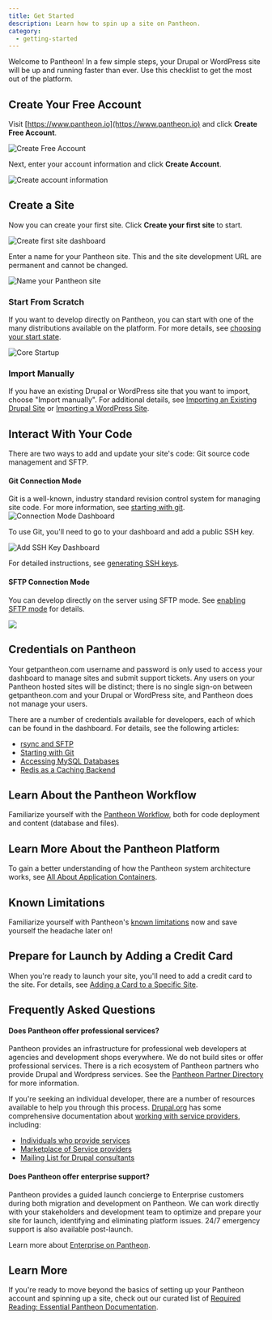 ```yaml
---
title: Get Started
description: Learn how to spin up a site on Pantheon.
category:
  - getting-started
---
```

Welcome to Pantheon! In a few simple steps, your Drupal or WordPress site will be up and running faster than ever. Use this checklist to get the most out of the platform.

## Create Your Free Account

Visit [https://www.pantheon.io](https://www.pantheon.io) and click **Create Free Account**.

![Create Free Account](/source/docs/assets/images/create-account.png)

Next, enter your account information and click **Create Account**.

![Create account information](/source/docs/assets/images/create-account-info.png)

## Create a Site

Now you can create your first site. Click **Create your first site** to start.


![Create first site dashboard](/source/docs/assets/images/create-first-site.png)

Enter a name for your Pantheon site. This and the site development URL are permanent and cannot be changed.

![Name your Pantheon site](/source/docs/assets/images/name-your-site.png)

### Start From Scratch

If you want to develop directly on Pantheon, you can start with one of the many distributions available on the platform. For more details, see [choosing your start state](/docs/articles/users/choosing-start-state).

![Core Startup](/source/docs/assets/images/core-startup.png)

### Import Manually

If you have an existing Drupal or WordPress site that you want to import, choose "Import manually". For additional details, see [Importing an Existing Drupal Site](/docs/articles/drupal/importing-an-existing-drupal-site-to-pantheon) or [Importing a WordPress Site](/docs/articles/wordpress/importing-a-wordpress-site/).

## Interact With Your Code

There are two ways to add and update your site's code: Git source code management and SFTP.

#### Git Connection Mode

Git is a well-known, industry standard revision control system for managing site code. For more information, see [starting with git](/docs/articles/local/starting-with-git).  
![Connection Mode Dashboard](/source/docs/assets/images/desk_images/180025.png)  

To use Git, you'll need to go to your dashboard and add a public SSH key.  


![Add SSH Key Dashboard](/source/docs/assets/images/add-ssh-key-dashboard.png)  


For detailed instructions, see [generating SSH keys](/docs/articles/users/generating-ssh-keys/).

#### SFTP Connection Mode

You can develop directly on the server using SFTP mode. See [enabling SFTP mode](/docs/articles/sites/code/developing-directly-with-sftp-mode/) for details.


![](/source/docs/assets/images/desk_images/180036.png)

## Credentials on Pantheon

Your getpantheon.com username and password is only used to access your dashboard to manage sites and submit support tickets. Any users on your Pantheon hosted sites will be distinct; there is no single sign-on between getpantheon.com and your Drupal or WordPress site, and Pantheon does not manage your users.  

There are a number of credentials available for developers, each of which can be found in the dashboard. For details, see the following articles:

- [rsync and SFTP](/docs/articles/local/rsync-and-sftp)
- [Starting with Git](/docs/articles/local/starting-with-git/)
- [Accessing MySQL Databases](/docs/articles/local/accessing-mysql-databases/)
- [Redis as a Caching Backend](/docs/articles/sites/redis-as-a-caching-backend)

## Learn About the Pantheon Workflow

Familiarize yourself with the [Pantheon Workflow](/docs/articles/sites/code/using-the-pantheon-workflow/), both for code deployment and content (database and files).

## Learn More About the Pantheon Platform

To gain a better understanding of how the Pantheon system architecture works, see [All About Application Containers](/docs/articles/architecture/all-about-application-containers/).

## Known Limitations

Familiarize yourself with Pantheon's [known limitations](/docs/articles/sites/known-limitations) now and save yourself the headache later on!

## Prepare for Launch by Adding a Credit Card

When you're ready to launch your site, you'll need to add a credit card to the site. For details, see [Adding a Card to a Specific Site](/docs/articles/sites/settings/add-a-credit-card-to-a-site).

## Frequently Asked Questions

#### Does Pantheon offer professional services?

Pantheon provides an infrastructure for professional web developers at agencies and development shops everywhere. We do not build sites or offer professional services. There is a rich ecosystem of Pantheon partners who provide Drupal and Wordpress services. See the [Pantheon Partner Directory](https://www.getpantheon.com/partners) for more information.

If you're seeking an individual developer, there are a number of resources available to help you through this process. [Drupal.org](http://drupal.org/) has some comprehensive documentation about [working with service providers](http://drupal.org/node/51169), including:

- [Individuals who provide services](http://drupal.org/profile/profile_drupal_services)
- [Marketplace of Service providers](http://drupal.org/drupal-services)
- [Mailing List for Drupal consultants](http://lists.drupal.org/mailman/listinfo/consulting)

#### Does Pantheon offer enterprise support?

Pantheon provides a guided launch concierge to Enterprise customers during both migration and development on Pantheon. We can work directly with your stakeholders and development team to optimize and prepare your site for launch, identifying and eliminating platform issues. 24/7 emergency support is also available post-launch.

Learn more about [Enterprise on Pantheon](https://www.getpantheon.com/enterprise).

## Learn More

If you're ready to move beyond the basics of setting up your Pantheon account and spinning up a site, check out our curated list of [Required Reading: Essential Pantheon Documentation](/docs/articles/required-reading-essential-pantheon-documentation/).
